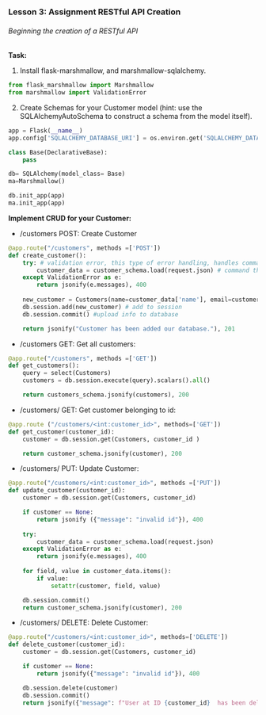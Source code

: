 ### Lesson 3: Assignment RESTful API Creation

###### Beginning the creation of a RESTful API

**Task:**

1. Install flask-marshmallow, and marshmallow-sqlalchemy.
```py
from flask_marshmallow import Marshmallow
from marshmallow import ValidationError
```
2. Create Schemas for your Customer model (hint: use the SQLAlchemyAutoSchema to construct a schema from the model itself).
```py
app = Flask(__name__)
app.config['SQLALCHEMY_DATABASE_URI'] = os.environ.get('SQLALCHEMY_DATABASE_URI') #used to hide sensitive information 

class Base(DeclarativeBase):
    pass

db= SQLAlchemy(model_class= Base)
ma=Marshmallow()

db.init_app(app)
ma.init_app(app)
```
**Implement CRUD for your Customer:**

- /customers POST: Create Customer
```py
@app.route("/customers", methods =['POST'])
def create_customer():
    try: # validation error, this type of error handling, handles commands that isnt recognizable 
        customer_data = customer_schema.load(request.json) # command this is to load only validate information
    except ValidationError as e:
        return jsonify(e.messages), 400
    
    new_customer = Customers(name=customer_data['name'], email=customer_data['email'], phone=customer_data['phone'])
    db.session.add(new_customer) # add to session
    db.session.commit() #upload info to database

    return jsonify("Customer has been added our database."), 201
```
- /customers GET: Get all customers:

```py
@app.route("/customers", methods =['GET'])
def get_customers():
    query = select(Customers)
    customers = db.session.execute(query).scalars().all()

    return customers_schema.jsonify(customers), 200
```


- /customers/<id> GET: Get customer belonging to id:

```py
@app.route ("/customers/<int:customer_id>", methods=['GET'])
def get_customer(customer_id):
    customer = db.session.get(Customers, customer_id )

    return customer_schema.jsonify(customer), 200
```


- /customers/<id> PUT: Update Customer:

```py
@app.route("/customers/<int:customer_id>", methods =['PUT'])
def update_customer(customer_id):
    customer = db.session.get(Customers, customer_id)

    if customer == None:
        return jsonify ({"message": "invalid id"}), 400
    
    try:
        customer_data = customer_schema.load(request.json)
    except ValidationError as e:
        return jsonify(e.messages), 400
    
    for field, value in customer_data.items():
        if value:
            setattr(customer, field, value)

    db.session.commit()
    return customer_schema.jsonify(customer), 200
```

- /customers/<id> DELETE: Delete Customer:

```py
@app.route("/customers/<int:customer_id>", methods=['DELETE'])
def delete_customer(customer_id):
    customer = db.session.get(Customers, customer_id)

    if customer == None:
        return jsonify({"message": "invalid id"}), 400

    db.session.delete(customer)
    db.session.commit()
    return jsonify({"message": f"User at ID {customer_id}  has been deleted "})
```